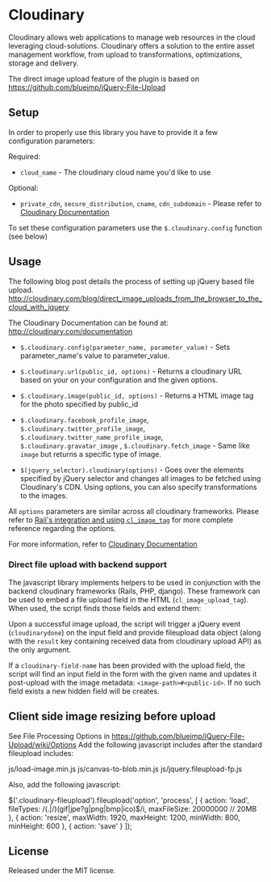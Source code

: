 Cloudinary
==========

Cloudinary allows web applications to manage web resources in the cloud leveraging cloud-solutions. 
Cloudinary offers a solution to the entire asset management workflow, from upload to transformations, optimizations, storage and delivery.

The direct image upload feature of the plugin is based on https://github.com/blueimp/jQuery-File-Upload 

## Setup ######################################################################

In order to properly use this library you have to provide it a few configuration parameters:

Required:

* `cloud_name` - The cloudinary cloud name you'd like to use

Optional:

* `private_cdn`, `secure_distribution`, `cname`, `cdn_subdomain` - Please refer to [Cloudinary Documentation](http://cloudinary.com/documentation)

To set these configuration parameters use the `$.cloudinary.config` function (see below)

## Usage ######################################################################

The following blog post details the process of setting up jQuery based file upload.
http://cloudinary.com/blog/direct_image_uploads_from_the_browser_to_the_cloud_with_jquery

The Cloudinary Documentation can be found at:
http://cloudinary.com/documentation

* `$.cloudinary.config(parameter_name, parameter_value)` - Sets parameter\_name's value to parameter\_value.
* `$.cloudinary.url(public_id, options)` - Returns a cloudinary URL based on your on your configuration and the given options.
* `$.cloudinary.image(public_id, options)` - Returns a HTML image tag for the photo specified by public\_id
* `$.cloudinary.facebook_profile_image`, `$.cloudinary.twitter_profile_image`, `$.cloudinary.twitter_name_profile_image`, `$.cloudinary.gravatar_image` , `$.cloudinary.fetch_image` - Same like `image` but returns a specific type of image.

* `$(jquery_selector).cloudinary(options)` - Goes over the elements specified by jQuery selector and changes all images to be fetched using Cloudinary's CDN. Using options, you can also specify transformations to the images.

All `options` parameters are similar across all cloudinary frameworks. Please refer to [Rail's integration and using `cl_image_tag`](http://cloudinary.com/documentation/rails_integration#display_and_transform) for more complete reference regarding the options.

For more information, refer to [Cloudinary Documentation](http://cloudinary.com/documentation)

### Direct file upload with backend support ###################################

The javascript library implements helpers to be used in conjunction with the backend cloudinary frameworks (Rails, PHP, django). These framework can be used to embed a file upload field in the HTML (`cl_image_upload_tag`). When used, the script finds those fields and extend them:

Upon a successful image upload, the script will trigger a jQuery event (`cloudinarydone`) on the input field and provide fileupload data object (along with the `result` key containing received data from cloudinary upload API) as the only argument.

If a `cloudinary-field-name` has been provided with the upload field, the script will find an input field in the form with the given name and updates it post-upload with the image metadata: `<image-path>#<public-id>`. 
If no such field exists a new hidden field will be creates.

## Client side image resizing before upload ###################################
See File Processing Options in https://github.com/blueimp/jQuery-File-Upload/wiki/Options
Add the following javascript includes after the standard fileupload includes:
  
  js/load-image.min.js
  js/canvas-to-blob.min.js
  js/jquery.fileupload-fp.js

Also, add the following javascript:

  $('.cloudinary-fileupload').fileupload('option', 'process', [
      {
          action: 'load',
          fileTypes: /(\.|\/)(gif|jpe?g|png|bmp|ico)$/i,
          maxFileSize: 20000000 // 20MB
      },
      {
          action: 'resize',
          maxWidth: 1920,
          maxHeight: 1200,
          minWidth: 800,
          minHeight: 600
      },
      {
          action: 'save'
      }
  ]);

## License #######################################################################

Released under the MIT license. 

